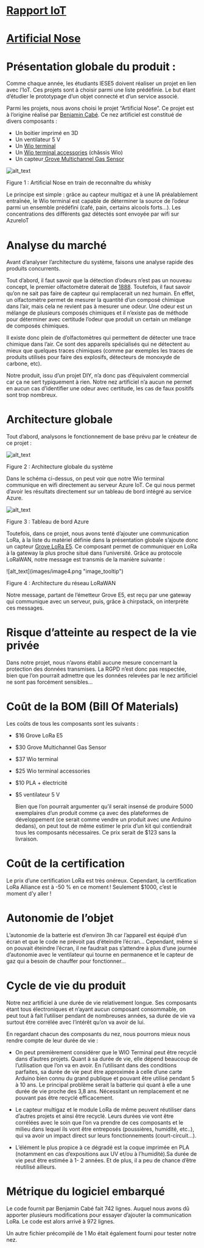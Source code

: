 <h1><span style="text-decoration:underline;">Rapport IoT </span></h1>


<h1><span style="text-decoration:underline;">Artificial Nose</span></h1>




<h1>Présentation globale du produit : </h1>


Comme chaque année, les étudiants IESE5 doivent réaliser un projet en lien avec l’IoT. Ces projets sont à choisir parmi une liste prédéfinie. Le but étant d’étudier le prototypage d’un objet connecté et d’un service associé.

Parmi les projets, nous avons choisi le projet “Artificial Nose”. Ce projet est à l’origine réalisé par [Benjamin Cabé](https://blog.benjamin-cabe.com/2021/08/03/how-i-built-a-connected-artificial-nose). Ce nez artificiel est constitué de divers composants : 



* Un boitier imprimé en 3D
* Un ventilateur 5 V
* Un [Wio terminal](https://wiki.seeedstudio.com/Wio-Terminal-Getting-Started/)
* Un [Wio terminal accessories](https://wiki.seeedstudio.com/Wio-Terminal-Chassis-Battery(650mAh)/) (châssis Wio)
* Un capteur[ Grove Multichannel Gas Sensor ](https://wiki.seeedstudio.com/Grove-Multichannel-Gas-Sensor-V2/)


![alt_text](images/image1.png "image_tooltip")
 

<p>Figure 1 : Artificial Nose en train de reconnaître du whisky 

Le principe est simple : grâce au capteur multigaz et à une IA préalablement entraînée, le Wio terminal est capable de déterminer la source de l’odeur parmi un ensemble prédéfini (café, pain, certains alcools forts…).  Les concentrations des différents gaz détectés sont envoyée par wifi sur AzureIoT

<h1>Analyse du marché </h1>


Avant d’analyser l’architecture du système, faisons une analyse rapide des produits concurrents.

Tout d’abord, il faut savoir que la détection d’odeurs n’est pas un nouveau concept, le premier olfactomètre daterait de [1888](https://www.cairn.info/revue-l-annee-psychologique-2021-3-page-311.htm). Toutefois, il faut savoir qu’on ne sait pas faire de capteur qui remplacerait un nez humain. En effet, un olfactomètre permet de mesurer la quantité d’un composé chimique dans l’air, mais cela ne revient pas à mesurer une odeur. Une odeur est un mélange de plusieurs composés chimiques et il n’existe pas de méthode pour déterminer avec certitude l’odeur que produit un certain un mélange de composés chimiques.

Il existe donc plein de d’olfactomètres qui permettent de détecter une trace chimique dans l’air. Ce sont des appareils spécialisés qui ne détectent au mieux que quelques traces chimiques (comme par exemples les traces de produits utilisés pour faire des explosifs, détecteurs de monoxyde de carbone, etc). 

Notre produit, issu d’un projet DIY, n’a donc pas d’équivalent commercial car ça ne sert typiquement à rien. Notre nez artificiel n’a aucun ne permet en aucun cas d’identifier une odeur avec certitude, les cas de faux positifs sont trop nombreux.

<h1 id="architecture-globale">Architecture globale</h1>


Tout d’abord, analysons le fonctionnement de base prévu par le créateur de ce projet : 


![alt_text](images/image2.png "image_tooltip")


<p>Figure 2 : Architecture globale du système

Dans le schéma ci-dessus, on peut voir que notre Wio terminal communique en wifi directement au serveur Azure IoT. Ce qui nous permet d’avoir les résultats directement sur un tableau de bord intégré au service Azure.


![alt_text](images/image3.png "image_tooltip")


<p>Figure 3 : Tableau de bord Azure

Toutefois, dans ce projet, nous avons tenté d’ajouter une communication LoRa, à la liste du matériel définie dans la présentation globale s’ajoute donc un capteur [Grove LoRa E5](https://wiki.seeedstudio.com/Grove_LoRa_E5_New_Version/). Ce composant permet de communiquer en LoRa à la gateway la plus proche situé dans l’université. Grâce au protocole LoRaWAN, notre message est transmis de la  manière suivante : 

<p>
![alt_text](images/image4.png "image_tooltip")


<p>Figure 4 : Architecture du réseau LoRaWAN

Notre message, partant de l’émetteur Grove E5, est reçu par une gateway qui communique avec un serveur, puis, grâce à chirpstack, on interprète ces messages.

<h1 id="risque-d’atteinte-au-respect-de-la-vie-privée">Risque d’atteinte au respect de la vie privée</h1>


Dans notre projet, nous n’avons établi aucune mesure concernant la protection des données transmises. La RGPD n’est donc pas respectée, bien que l’on pourrait admettre que les données relevées par le nez artificiel ne sont pas forcément sensibles…

<h1 id="coût-de-la-bom-bill-of-materials">Coût de la BOM (Bill Of Materials)</h1>


Les coûts de tous les composants sont les suivants : 



* $16  Grove LoRa E5
* $30 Grove Multichannel Gas Sensor
* $37 Wio terminal
* $25 Wio terminal accessories
* $10 PLA + électricité
* $5 ventilateur 5 V

	Bien que l’on pourrait argumenter qu’il serait insensé de produire 5000 exemplaires d’un produit comme ça avec des plateformes de développement (ce serait comme vendre un produit avec une Arduino dedans), on peut tout de même estimer le prix d’un kit qui contiendrait tous les composants nécessaires. Ce prix serait de $123 sans la livraison. 

<h1>Coût de la certification </h1>


Le prix d’une certification LoRa est très onéreux. Cependant, la certification LoRa Alliance est à -50 % en ce moment ! Seulement $1000, c’est le moment d’y aller !

<h1 id="autonomie-de-l’objet">Autonomie de l’objet</h1>


L’autonomie de la batterie est d’environ 3h car l’appareil est équipé d’un écran et que le code ne prévoit pas d’éteindre l’écran… Cependant, même si on pouvait éteindre l’écran, il ne faudrait pas s’attendre à plus d’une journée d’autonomie avec le ventilateur qui tourne en permanence et le capteur de gaz qui a besoin de chauffer pour fonctionner…

<h1 id="cycle-de-vie-du-produit">Cycle de vie du produit</h1>


Notre nez artificiel à une durée de vie relativement longue. Ses composants étant tous électroniques et n’ayant aucun composant consommable, on peut tout à fait l’utiliser pendant de nombreuses années, sa durée de vie va surtout être corrélée avec l’intérêt qu’on va avoir de lui.

En regardant chacun des composants du nez, nous pourrons mieux nous rendre compte de leur durée de vie :

- On peut premièrement considérer que le WIO Terminal peut être recyclé dans d’autres projets. Quant à sa durée de vie, elle dépend beaucoup de l’utilisation que l’on va en avoir. En l’utilisant dans des conditions parfaites, sa durée de vie peut être approximée à celle d’une carte Arduino bien connu du grand publique et pouvant être utilisé pendant 5 à 10 ans. Le principal problème serait la batterie qui quant à elle a une durée de vie proche des 3,8 ans. Nécessitant un remplacement et ne pouvant pas être recyclé efficacement.

- Le capteur multigaz et le module LoRa de même peuvent réutiliser dans d’autres projets et ainsi être recyclé. Leurs durées vie vont être corrélées avec le soin que l’on va prendre de ces composants et le milieu dans lequel ils vont être entreposés (poussières, humidité, etc..), qui va avoir un impact direct sur leurs fonctionnements (court-circuit…).

- L’élément le plus propice à ce dégradé est la coque imprimée en PLA (notamment en cas d’expositions aux UV et/ou à l’humidité).Sa durée de vie peut être estimée à 1- 2 années. Et de plus, il a peu de chance d’être réutilisé ailleurs.

<h1>Métrique du logiciel embarqué </h1>


Le code fournit par Benjamin Cabé fait 742 lignes. Auquel nous avons dû apporter plusieurs modifications pour essayer d’ajouter la communication LoRa. Le code est alors arrivé à 972 lignes.

Un autre fichier précompilé de 1 Mo était également fourni pour tester notre nez.
